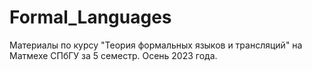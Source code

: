 # Formal_Languages
Материалы по курсу "Теория формальных языков и трансляций" на Матмехе СПбГУ за 5 семестр. Осень 2023 года.

